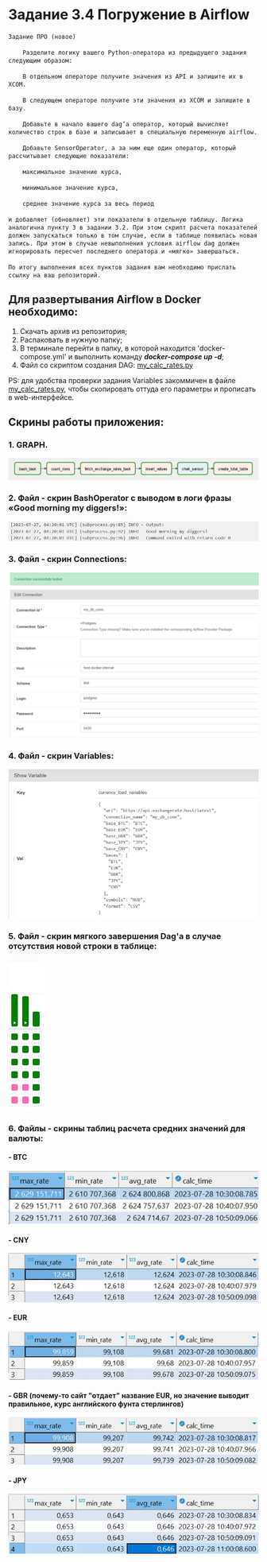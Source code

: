 # Задание 3.4 Погружение в Airflow
```
Задание ПРО (новое)

    Разделите логику вашего Python-оператора из предыдущего задания следующим образом:

    В отдельном операторе получите значения из API и запишите их в XCOM.

    В следующем операторе получите эти значения из XCOM и запишите в базу.

    Добавьте в начало вашего dag’a оператор, который вычисляет количество строк в базе и записывает в специальную переменную airflow.

    Добавьте SensorOperator, а за ним еще один оператор, который рассчитывает следующие показатели:

    максимальное значение курса,

    минимальное значение курса,

    среднее значение курса за весь период

и добавляет (обновляет) эти показатели в отдельную таблицу. Логика аналогична пункту 3 в задании 3.2. При этом скрипт расчета показателей должен запускаться только в том случае, если в таблице появилась новая запись. При этом в случае невыполнения условия airflow dag должен игнорировать пересчет последнего оператора и «мягко» завершаться.

По итогу выполнения всех пунктов задания вам необходимо прислать ссылку на ваш репозиторий.
```
## Для развертывания Airflow в Docker необходимо:
1. Скачать архив из репозитория;
2. Распаковать в нужную папку;
3. В терминале перейти в папку, в которой находится 'docker-compose.yml' и выполнить команду ***docker-compose up -d***;
4. Файл со скриптом создания DAG: [my_calc_rates.py](./airflow/dags/my_calc_rates.py)

PS: для удобства проверки задания Variables закоммичен в файле [my_calc_rates.py](./airflow/dags/my_calc_rates.py), чтобы скопировать 
оттуда его параметры и прописать в web-интерфейсе. 

## Скрины работы приложения:

### 1. GRAPH.
![graph.jpg](pictures/graph.jpg)

### 2. Файл - скрин BashOperator с выводом в логи фразы «Good morning my diggers!»: 
![bashoperator.jpg](pictures/bashoperator.jpg)

### 3. Файл - скрин Connections: 
![Connections.jpg](pictures/Connections.jpg)

### 4. Файл - скрин Variables: 
![Variables.jpg](pictures/Variables.jpg)

### 5. Файл - скрин мягкого завершения Dag'а в случае отсутствия новой строки в таблице: 
![end_dag.jpg](pictures/end_dag.jpg)

### 6. Файлы - скрины таблиц расчета средних значений для валюты:
#### - BTC
![dbeaver_btc.jpg](pictures/dbeaver_btc.jpg)
#### - CNY
![dbeaver_cny.jpg](pictures/dbeaver_cny.jpg)
#### - EUR
![dbeaver_eur.jpg](pictures/dbeaver_eur.jpg)
#### - GBR (почему-то сайт "отдает" название EUR, но значение выводит правильное, курс английского фунта стерлингов)
![dbeaver_gbr.jpg](pictures/dbeaver_gbr.jpg)
#### - JPY
![dbeaver_jpy.jpg](pictures/dbeaver_jpy.jpg)
